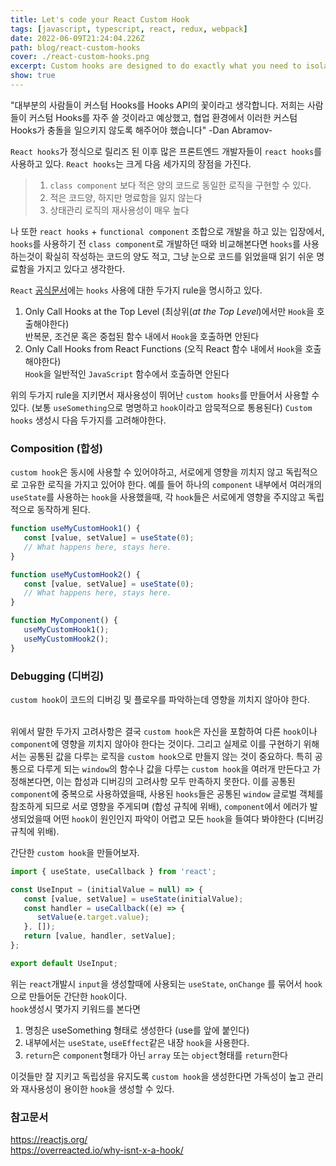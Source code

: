 ```yaml
---
title: Let's code your React Custom Hook
tags: [javascript, typescript, react, redux, webpack]
date: 2022-06-09T21:24:04.226Z
path: blog/react-custom-hooks
cover: ./react-custom-hooks.png
excerpt: Custom hooks are designed to do exactly what you need to isolate and reuse its logic
show: true
---
```



<div class="quote">"대부분의 사람들이 커스텀 Hooks를 Hooks API의 꽃이라고 생각합니다. 저희는 사람들이 커스텀 Hooks를 자주 쓸 것이라고 예상했고, 협업 환경에서 이러한 커스텀 Hooks가 충돌을 일으키지 않도록 해주어야 했습니다" -Dan Abramov-</div>

`React hooks`가 정식으로 릴리즈 된 이후 많은 프론트엔드 개발자들이 `react hooks`를 사용하고 있다. `React hooks`는 크게 다음 세가지의 장점을 가진다.

> 1. `class component` 보다 적은 양의 코드로 동일한 로직을 구현할 수 있다.  
> 2. 적은 코드양, 하지만 명료함을 잃지 않는다   
> 3. 상태관리 로직의 재사용성이 매우 높다    

나 또한 `react hooks` + `functional component` 조합으로 개발을 하고 있는 입장에서, `hooks`를 사용하기 전 `class component`로 개발하던 때와 비교해본다면 `hooks`를 사용하는것이 확실히 작성하는 코드의 양도 적고, 그냥 눈으로 코드를 읽었을때 읽기 쉬운 명료함을 가지고 있다고 생각한다.   

`React` <a href="https://reactjs.org/" rel="noopener noreferrer">공식문서</a>에는 `hooks` 사용에 대한 두가지 rule을 명시하고 있다.
1. Only Call Hooks at the Top Level (최상위(*at the Top Level*)에서만 `Hook`을 호출해야한다)  
   반복문, 조건문 혹은 중첩된 함수 내에서 `Hook`을 호출하면 안된다
2. Only Call Hooks from React Functions (오직 React 함수 내에서 `Hook`을 호출해야한다)  
   `Hook`을 일반적인 `JavaScript` 함수에서 호출하면 안된다

위의 두가지 rule을 지키면서 재사용성이 뛰어난 `custom hooks`를 만들어서 사용할 수 있다. (보통 `useSomething`으로 명명하고 `hook`이라고 암묵적으로 통용된다) `Custom hooks` 생성시 다음 두가지를 고려해야한다.

### Composition (합성)  
`custom hook`은 동시에 사용할 수 있어야하고, 서로에게 영향을 끼치지 않고 독립적으로 고유한 로직을 가지고 있어야 한다. 예를 들어 하나의 `component` 내부에서 여러개의 `useState`를 사용하는 `hook`을 사용했을때, 각 `hook`들은 서로에게 영향을 주지않고 독립적으로 동작하게 된다.
```javascript
function useMyCustomHook1() {
   const [value, setValue] = useState(0);
   // What happens here, stays here.
}

function useMyCustomHook2() {
   const [value, setValue] = useState(0);
   // What happens here, stays here.
}

function MyComponent() {
   useMyCustomHook1();
   useMyCustomHook2();
}
```

### Debugging (디버깅)
`custom hook`이 코드의 디버깅 및 플로우를 파악하는데 영향을 끼치지 않아야 한다.
<br/><br/>

위에서 말한 두가지 고려사항은 결국 `custom hook`은 자신을 포함하여 다른 `hook`이나 `component`에 영향을 끼치지 않아야 한다는 것이다. 그리고 실제로 이를 구현하기 위해서는 공통된 값을 다루는 로직을 `custom hook`으로 만들지 않는 것이 중요하다. 특히 공통으로 다루게 되는 `window`의 함수나 값을 다루는 `custom hook`을 여러개 만든다고 가정해본다면, 이는 합성과 디버깅의 고려사항 모두 만족하지 못한다. 이를 공통된 `component`에 중복으로 사용하였을때, 사용된 `hooks`들은 공통된 `window` 글로벌 객체를 참조하게 되므로 서로 영향을 주게되며 (합성 규칙에 위배), `component`에서 에러가 발생되었을때 어떤 `hook`이 원인인지 파악이 어렵고 모든 `hook`을 들여다 봐야한다 (디버깅 규칙에 위배).

간단한 `custom hook`을 만들어보자.
```javascript
import { useState, useCallback } from 'react';

const UseInput = (initialValue = null) => {
   const [value, setValue] = useState(initialValue);
   const handler = useCallback((e) => {
      setValue(e.target.value);
   }, []);
   return [value, handler, setValue];
};

export default UseInput;
```
위는 `react`개발시 `input`을 생성할때에 사용되는 `useState`, `onChange` 를 묶어서 `hook`으로 만들어둔 간단한 `hook`이다.   
`hook`생성시 몇가지 키워드를 본다면
1. 명칭은 useSomething 형태로 생성한다 (use를 앞에 붙인다)
2. 내부에서는 `useState`, `useEffect`같은 내장 `hook`을 사용한다.
3. `return`은 `component`형태가 아닌 `array` 또는 `object`형태를 `return`한다  

이것들만 잘 지키고 독립성을 유지도록 `custom hook`을 생성한다면 가독성이 높고 관리와 재사용성이 용이한 `hook`을 생성할 수 있다.





### 참고문서  
https://reactjs.org/ <br/>
https://overreacted.io/why-isnt-x-a-hook/
